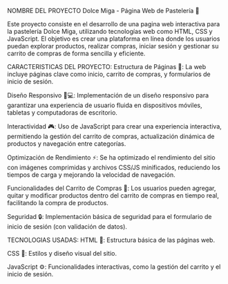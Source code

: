 NOMBRE DEL PROYECTO Dolce Miga - Página Web de Pastelería 🍰

Este proyecto consiste en el desarrollo de una pagina web interactiva
para la pastelería Dolce Miga, utilizando tecnologías web como HTML, CSS y JavaScript.
El objetivo es crear una plataforma en línea donde los usuarios puedan explorar productos,
realizar compras, iniciar sesión y gestionar su carrito de compras de forma sencilla y eficiente.

CARACTERISTICAS DEL PROYECTO:
Estructura de Páginas 📄: La web incluye páginas clave como inicio, carrito de compras, y formularios de inicio de sesión.

Diseño Responsivo 📱💻: Implementación de un diseño responsivo para garantizar una 
experiencia de usuario fluida en dispositivos móviles, tabletas y computadoras de escritorio.

Interactividad 🎮: Uso de JavaScript para crear una experiencia interactiva, 
permitiendo la gestión del carrito de compras, actualización dinámica de productos y 
navegación entre categorías.

Optimización de Rendimiento ⚡: Se ha optimizado el rendimiento del sitio con imágenes comprimidas 
y archivos CSS/JS minificados, reduciendo los tiempos de carga y mejorando la velocidad de navegación.

Funcionalidades del Carrito de Compras 🛒: Los usuarios pueden agregar, quitar y modificar productos 
dentro del carrito de compras en tiempo real, facilitando la compra de productos.

Seguridad 🔒: Implementación básica de seguridad para el formulario de inicio de sesión (con validación de datos).

TECNOLOGIAS USADAS:
HTML 📑: Estructura básica de las páginas web.

CSS 🎨: Estilos y diseño visual del sitio.

JavaScript ⚙️: Funcionalidades interactivas, como la gestión del carrito y el inicio de sesión.
